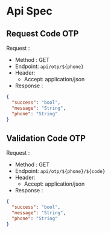 # Api Spec

## Request Code OTP

Request :

- Method : GET
- Endpoint: `api/otp/${phone}`
- Header:
    - Accept: application/json
- Response :

```json
{
  "success": "bool",
  "message": "String",
  "phone": "String"
}
```

## Validation Code OTP

Request :

- Method : GET
- Endpoint: `api/otp/${phone}/${code}`
- Header:
    - Accept: application/json
- Response :

```json
{
  "success": "bool",
  "message": "String",
  "phone": "String"
}
```
